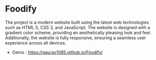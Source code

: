 # Foodify
 The project is a modern website built using the latest web technologies such as HTML 5, CSS 3, and JavaScript. The website is designed with a gradient color scheme, providing an aesthetically pleasing look and feel. Additionally, the website is fully responsive, ensuring a seamless user experience across all devices.



- Demo : https://gaurav1085.github.io/Foodify/ 
